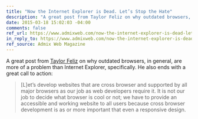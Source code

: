 ```yaml
---
title: "Now the Internet Explorer is Dead. Let’s Stop the Hate"
description: "A great post from Taylor Feliz on why outdated browsers, in general, are more of a problem than Internet Explorer, specifically."
date: 2015-03-18 15:02:03 -04:00
comments: false
ref_url: https://www.admixweb.com/now-the-internet-explorer-is-dead-let-stop-the-hate/
in_reply_to: https://www.admixweb.com/now-the-internet-explorer-is-dead-let-stop-the-hate/
ref_source: Admix Web Magazine
---
```


A great post from [Taylor Feliz](https://twitter.com/teylorfeliz) on why outdated browsers, in general, are more of a problem than Internet Explorer, specifically. He also ends with a great call to action:

> [L]et’s develop websites that are cross browser and supported by all major browsers as our job as web developers require it.  It is not our job to decide what browser is cool or not; we have to provide an accessible and working website to all users because cross browser development is as or more important that even a responsive design.